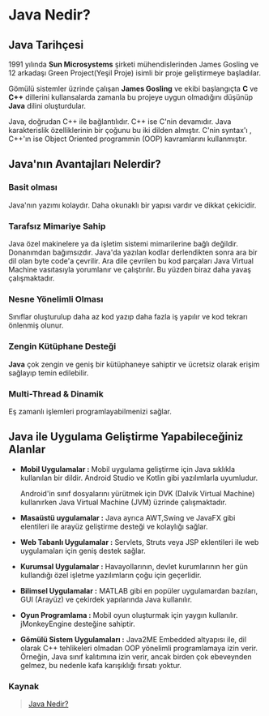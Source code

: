 # Java Nedir?

## Java Tarihçesi

1991 yılında **Sun Microsystems** şirketi mühendislerinden James Gosling ve 12 arkadaşı Green Project(Yeşil Proje) isimli bir proje geliştirmeye başladılar.

Gömülü sistemler üzrinde çalışan **James Gosling** ve ekibi başlangıçta **C** ve **C++** dillerini kullansalarda zamanla bu projeye uygun olmadığını düşünüp **Java** dilini oluşturdular.

Java, doğrudan C++ ile bağlantılıdır. C++ ise C'nin devamıdır. Java karakterislik özelliklerinin bir çoğunu bu iki dilden almıştır.
C'nin syntax'ı , C++'ın ise Object Oriented programmin (OOP) kavramlarını kullanmıştır.

## Java'nın Avantajları Nelerdir?

### Basit olması

Java'nın yazımı kolaydır. Daha okunaklı bir yapısı vardır ve dikkat çekicidir.

### Tarafsız Mimariye Sahip

Java özel makinelere ya da işletim sistemi mimarilerine bağlı değildir. Donanımdan bağımsızdır.
Java'da yazılan kodlar derlendikten sonra ara bir dil olan byte code'a çevrilir. Ara dile çevrilen bu kod parçaları Java Virtual Machine vasıtasıyla yorumlanır ve çalıştırılır.
Bu yüzden biraz daha yavaş çalışmaktadır.

### Nesne Yönelimli Olması

Sınıflar oluşturulup daha az kod yazıp daha fazla iş yapılır ve kod tekrarı önlenmiş olunur.

### Zengin Kütüphane Desteği

**Java** çok zengin ve geniş bir kütüphaneye sahiptir ve ücretsiz olarak erişim sağlayıp temin edilebilir.

### Multi-Thread & Dinamik

Eş zamanlı işlemleri programlayabilmenizi sağlar.

## Java ile Uygulama Geliştirme Yapabileceğiniz Alanlar

* **Mobil Uygulamalar :**  Mobil uygulama geliştirme için Java sıklıkla kullanılan bir dildir. Android Studio ve Kotlin gibi yazılımlarla uyumludur.

  Android'in sınıf dosyalarını yürütmek için DVK (Dalvik Virtual Machine) kullanırken Java Virtual Machine (JVM) üzrinde çalışmaktadır.

* **Masaüstü uygulamalar :** Java ayrıca AWT,Swing ve JavaFX gibi elentileri ile arayüz geliştirme desteği ve kolaylığı sağlar.

* **Web Tabanlı Uygulamalar :** Servlets, Struts veya JSP eklentileri ile web uygulamaları için geniş destek sağlar.

* **Kurumsal Uygulamalar :** Havayollarının, devlet kurumlarının her gün kullandığı özel işletme yazılımların çoğu için geçerlidir.

* **Bilimsel Uygulamalar :** MATLAB gibi en popüler uygulamardan bazıları, GUI (Arayüz) ve çekirdek yapılarında Java kullanılır.

* **Oyun Programlama :** Mobil oyun oluşturmak için yaygın kullanılır. jMonkeyEngine desteğine sahiptir.

* **Gömülü Sistem Uygulamaları :** Java2ME Embedded altyapısı ile, dil olarak C++ tehlikeleri olmadan OOP yönelimli programlamaya izin verir.
Örneğin, Java sınıf kalıtımına izin verir, ancak birden çok ebeveynden gelmez, bu nedenle kafa karışıklığı fırsatı yoktur.

### Kaynak

> [Java Nedir?](https://app.patika.dev/moduller/java101/java-nedir)
